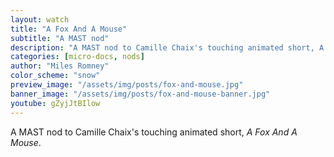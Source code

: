 ```yaml
---
layout: watch
title: "A Fox And A Mouse"
subtitle: "A MAST nod"
description: "A MAST nod to Camille Chaix's touching animated short, A Fox And A Mouse."
categories: [micro-docs, nods]
author: "Miles Romney"
color_scheme: "snow"
preview_image: "/assets/img/posts/fox-and-mouse.jpg"
banner_image: "/assets/img/posts/fox-and-mouse-banner.jpg"
youtube: gZyjJtBIlow
---
```


A MAST nod to Camille Chaix's touching animated short, _A Fox And A Mouse_.
